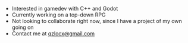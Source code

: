 - Interested in gamedev with C++ and Godot
- Currently working on a top-down RPG
- Not looking to collaborate right now, since I have a project of my own going on
- Contact me at qzlocx@gmail.com
